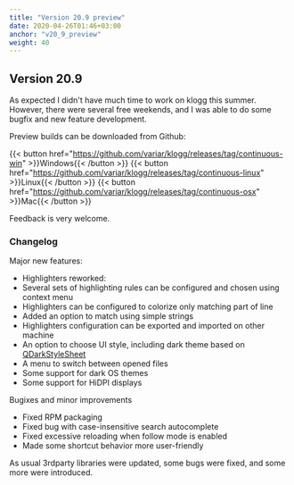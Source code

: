 ```yaml
---
title: "Version 20.9 preview"
date: 2020-04-26T01:46+03:00
anchor: "v20_9_preview"
weight: 40
---
```


## Version 20.9

As expected I didn't have much time to work on klogg this summer. However, there were several free weekends,
and I was able to do some bugfix and new feature development.

Preview builds can be downloaded from Github: 

{{< button href="https://github.com/variar/klogg/releases/tag/continuous-win" >}}Windows{{< /button >}}
{{< button href="https://github.com/variar/klogg/releases/tag/continuous-linux" >}}Linux{{< /button >}}
{{< button href="https://github.com/variar/klogg/releases/tag/continuous-osx" >}}Mac{{< /button >}}

Feedback is very welcome.

### Changelog

Major new features:

 - Highlighters reworked:
  - Several sets of highlighting rules can be configured and chosen using context menu
  - Highlighters can be configured to colorize only matching part of line
  - Added an option to match using simple strings
  - Highlighters configuration can be exported and imported on other machine
 - An option to choose UI style, including dark theme based on [QDarkStyleSheet](https://github.com/ColinDuquesnoy/QDarkStyleSheet)
 - A menu to switch between opened files
 - Some support for dark OS themes
 - Some support for HiDPI displays

Bugixes and minor improvements

 - Fixed RPM packaging
 - Fixed bug with case-insensitive search autocomplete
 - Fixed excessive reloading when follow mode is enabled 
 - Made some shortcut behavior more user-friendly

As usual 3rdparty libraries were updated, some bugs were fixed, and some more were introduced.

